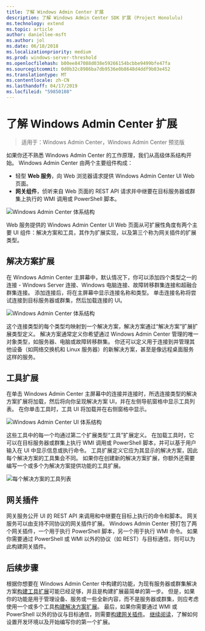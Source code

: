 ```yaml
---
title: 了解 Windows Admin Center 扩展
description: 了解 Windows Admin Center SDK 扩展 (Project Honolulu)
ms.technology: extend
ms.topic: article
author: daniellee-msft
ms.author: jol
ms.date: 06/18/2018
ms.localizationpriority: medium
ms.prod: windows-server-threshold
ms.openlocfilehash: b00ee847088d038e59266154bcbbe9499bfe47fa
ms.sourcegitcommit: 0d0b32c8986ba7db9536e0b8648d4ddf9b03e452
ms.translationtype: MT
ms.contentlocale: zh-CN
ms.lasthandoff: 04/17/2019
ms.locfileid: "59850108"
---
```

# <a name="understanding-windows-admin-center-extensions"></a>了解 Windows Admin Center 扩展

>适用于：Windows Admin Center，Windows Admin Center 预览版

如果你还不熟悉 Windows Admin Center 的工作原理，我们从高级体系结构开始。 Windows Admin Center 由两个主要组件构成：

- 轻型 **Web 服务**，向 Web 浏览器请求提供 Windows Admin Center UI Web 页面。
- **网关组件**，侦听来自 Web 页面的 REST API 请求并中继要在目标服务器或群集上执行的 WMI 调用或 PowerShell 脚本。

![Windows Admin Center 体系结构](../media/understand-extensions/wac-architecture-500px.png)

Web 服务提供的 Windows Admin Center UI Web 页面从可扩展性角度有两个主要 UI 组件：解决方案和工具，其作为扩展实现，以及第三个称为网关插件的扩展类型。

## <a name="solution-extensions"></a>解决方案扩展

在 Windows Admin Center 主屏幕中，默认情况下，你可以添加四个类型之一的连接 - Windows Server 连接、Windows 电脑连接、故障转移群集连接和超融合群集连接。 添加连接后，将在主屏幕中显示连接名称和类型。 单击连接名称将尝试连接到目标服务器或群集，然后加载连接的 UI。

![Windows Admin Center 体系结构](../media/understand-extensions/solutions-ui.png)

这个连接类型的每个类型均映射到一个解决方案，解决方案通过“解决方案”扩展扩展类型定义。 解决方案通常定义你希望通过 Windows Admin Center 管理的唯一对象类型，如服务器、电脑或故障转移群集。 你还可以定义用于连接到并管理其他设备（如网络交换机和 Linux 服务器）的新解决方案，甚至是像远程桌面服务这样的服务。

## <a name="tool-extensions"></a>工具扩展

在单击 Windows Admin Center 主屏幕中的连接并连接时，所选连接类型的解决方案扩展将加载，然后将向你呈现解决方案 UI，并在左侧导航窗格中显示工具列表。 在你单击工具时，工具 UI 将加载并在右侧窗格中显示。

![Windows Admin Center UI 体系结构](../media/understand-extensions/ui-architecture.png)

这些工具中的每一个均通过第二个扩展类型“工具”扩展定义。 在加载工具时，它可以在目标服务器或群集上执行 WMI 调用或 PowerShell 脚本，并可以基于用户输入在 UI 中显示信息或执行命令。 工具扩展定义它应为其显示的解决方案，因此每个解决方案的工具集会不同。 如果你在创建新的解决方案扩展，你额外还需要编写一个或多个为解决方案提供功能的工具扩展。

![每个解决方案的工具列表](../media/understand-extensions/tools-for-solutions.png)

## <a name="gateway-plugins"></a>网关插件

网关服务公开 UI 的 REST API 来调用和中继要在目标上执行的命令和脚本。 网关服务可以由支持不同协议的网关插件扩展。 Windows Admin Center 预打包了两个网关插件，一个用于执行 PowerShell 脚本，另一个用于执行 WMI 命令。 如果你需要通过 PowerShell 或 WMI 以外的协议（如 REST）与目标通信，则可以为此构建网关插件。

## <a name="next-steps"></a>后续步骤

根据你想要在 Windows Admin Center 中构建的功能，为现有服务器或群集解决方案[构建工具扩展](develop-tool.md)可能已经足够，并且是构建扩展最简单的第一步。 但是，如果你的功能是用于管理设备、服务或一些全新内容，而不是服务器或群集，则应考虑使用一个或多个工具[构建解决方案扩展](develop-solution.md)。 最后，如果你需要通过 WMI 或 PowerShell 以外的协议与目标通信，则需要[构建网关插件](develop-gateway-plugin.md)。 [继续阅读](developing-extensions.md)，了解如何设置开发环境以及开始编写你的第一个扩展。
